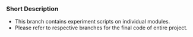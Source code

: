### Short Description
- This branch contains experiment scripts on individual modules.
- Please refer to respective branches for the final code of entire project.